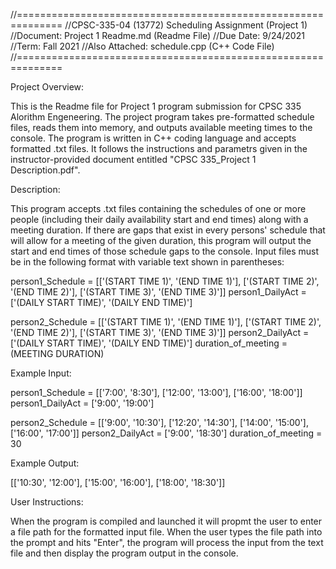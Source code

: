//==============================================================
//CPSC-335-04 (13772) Scheduling Assignment (Project 1)
//Document:       Project 1 Readme.md (Readme File)
//Due Date:       9/24/2021
//Term:           Fall 2021
//Also Attached:  schedule.cpp (C++ Code File)
//==============================================================

Project Overview:

This is the Readme file for Project 1 program submission for CPSC 335 Alorithm Engeneering. The project program takes pre-formatted schedule files, reads them into memory, and outputs available meeting times to the console. The program is written in C++ coding language and accepts formatted .txt files.  It follows the instructions and parametrs given in the instructor-provided document entitled "CPSC 335_Project 1 Description.pdf". 


Description:

This program accepts .txt files containing the schedules of one or more people (including their daily availability start and end times) along with a meeting duration.  If there are gaps that exist in every persons' schedule that will allow for a meeting of the given duration, this program will output the start and end times of those schedule gaps to the console.  Input files must be in the following format with variable text shown in parentheses:

person1_Schedule = [['(START TIME 1)', '(END TIME 1)'], ['(START TIME 2)', '(END TIME 2)'], ['(START TIME 3)', '(END TIME 3)']]
person1_DailyAct = ['(DAILY START TIME)', '(DAILY END TIME)']

person2_Schedule = [['(START TIME 1)', '(END TIME 1)'], ['(START TIME 2)', '(END TIME 2)'], ['(START TIME 3)', '(END TIME 3)']]
person2_DailyAct = ['(DAILY START TIME)', '(DAILY END TIME)']
duration_of_meeting = (MEETING DURATION)


Example Input:

person1_Schedule = [['7:00', '8:30'], ['12:00', '13:00'], ['16:00', '18:00']]
person1_DailyAct = ['9:00', '19:00']

person2_Schedule = [['9:00', '10:30'], ['12:20', '14:30'], ['14:00', '15:00'], ['16:00', '17:00']]
person2_DailyAct = ['9:00', '18:30']
duration_of_meeting = 30


Example Output:

[['10:30', '12:00'], ['15:00', '16:00'], ['18:00', '18:30']]


User Instructions:

When the program is compiled and launched it will propmt the user to enter a file path for the formatted input file.  When the user types the file path into the prompt and hits "Enter", the program will process the input from the text file and then display the program output in the console.
